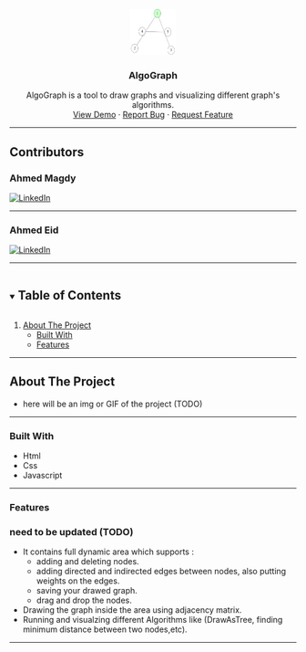 <p align="center">
  <a href="https://github.com/ahmedhem/AlgoGraph">
    <img src="./assets/images/graph.png" alt="Logo" width="80" height="80">
  </a>

<h3 align="center">AlgoGraph</h3>
<p align="center">
AlgoGraph is a tool to draw graphs and  visualizing different graph's algorithms.
<br />
<a href="https://ahmedhem.github.io/AlgoGraph/">View Demo</a>
·
<a href="https://github.com/ahmedhem/AlgoGraph/issues">Report Bug</a>
·
<a href="https://github.com/ahmedhem/AlgoGraph/issues">Request Feature</a>
</p>
</p>

---

## Contributors

### Ahmed Magdy
[![LinkedIn][linkedin-shield]][linkedin-url-m]

----

### Ahmed Eid
[![LinkedIn][linkedin-shield]][linkedin-url-e]

----

[comment]: <> (refrence links)
[linkedin-shield]: https://img.shields.io/badge/-LinkedIn-black.svg?style=for-the-badge&logo=linkedin&colorB=555
[linkedin-url-e]: https://linkedin.com/in/ahmedeid12
[linkedin-url-m]: https://linkedin.com/in/eng-ahmedmagdy


<!-- TABLE OF CONTENTS -->
<details open="open">
  <summary><h2 style="display: inline-block">Table of Contents</h2></summary>
  <ol>
    <li>
      <a href="#about-the-project">About The Project</a>
      <ul>
        <li><a href="#built-with">Built With</a></li>
        <li><a href="#features">Features</a></li>
      </ul>
    </li>
    
  </ol>
</details>

----

<!-- ABOUT THE PROJECT -->
## About The Project

- here will be an img or GIF of the project (TODO)

---

### Built With

* Html
* Css
* Javascript

---

### Features

### need to be updated (TODO)

 - It contains full dynamic area which supports : 
   - adding and deleting nodes.
   - adding directed and indirected edges between nodes, also putting weights on the edges.
   - saving your drawed graph.
   - drag and drop the nodes.
 - Drawing the graph inside the area using adjacency matrix.
 - Running and visualzing different Algorithms like (DrawAsTree, finding minimum distance between two nodes,etc).

---
